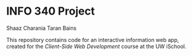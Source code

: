 # INFO 340 Project
Shaaz Charania
Taran Bains

This repository contains code for an interactive information web app, created for the _Client-Side Web Development_ course at the UW iSchool.
